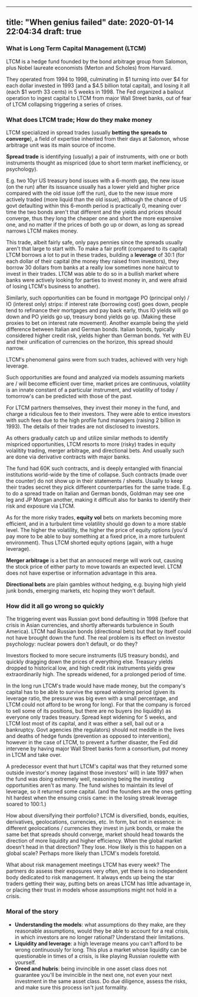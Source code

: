 
---
title: "When genius failed"
date: 2020-01-14 22:04:34
draft: true
---


### What is Long Term Capital Management (LTCM)

LTCM is a hedge fund founded by the bond arbitrage group from Salomon, plus Nobel laureate economists (Merton and Scholes) from Harvard.

They operated from 1994 to 1998, culminating in $1 turning into over $4 for each dollar invested in 1993 (and a $4.5 billion total capital), and losing it all (each $1 worth 33 cents) in 5 weeks in 1998.
The Fed organized a bailout operation to ingest capital to LTCM from major Wall Street banks, out of fear of LTCM collapsing triggering a series of crises.

### What does LTCM trade; How do they make money

LTCM specialized in spread trades (usually **betting the spreads to converge**), a field of expertise inherited from their days at Salomon, whose arbitrage unit was its main source of income.

**Spread trade** is identifying (usually) a pair of instruments, with one or both instruments thought as mispriced (due to short term market inefficiency, or psychology).

E.g. two 10yr US treasury bond issues with a 6-month gap, the new issue (on the run) after its issuance usually has a lower yield and higher price compared with the old issue (off the run), due to the new issue more actively traded (more liquid than the old issue), although the chance of US govt defaulting within this 6-month period is practically 0, meaning over time the two bonds aren't that different and the yields and prices should converge, thus they long the cheaper one and short the more expensive one, and no matter if the prices of both go up or down, as long as spread narrows LTCM makes money.

This trade, albeit fairly safe, only pays pennies since the spreads usually aren't that large to start with. To make a fair profit (compared to its capital) LTCM borrows a lot to put in these trades, building a **leverage** of 30:1 (for each dollar of their capital (the money they raised from investors), they borrow 30 dollars from banks at a really low sometimes none haircut to invest in their trades. LTCM was able to do so in a bullish market where banks were actively looking for parties to invest money in, and were afraid of losing LTCM's business to another).

Similarly, such opportunities can be found in mortgage PO (principal only) / IO (interest only) strips: if interest rate (borrowing cost) goes down, people tend to refinance their mortgages and pay back early, thus IO yields will go down and PO yields go up, treasury bond yields go up. (Making these proxies to bet on interest rate movement).
Another example being the yield difference between Italian and German bonds. Italian bonds, typically considered higher credit risk, yields higher than German bonds. Yet with EU and their unification of currencies on the horizon, this spread should narrow.

LTCM's phenomenal gains were from such trades, achieved with very high leverage.

Such opportunities are found and analyzed via models assuming markets are / will become efficient over time, market prices are continuous, volatility is an innate constant of a particular instrument, and volatility of today / tomorrow's can be predicted with those of the past.

For LTCM partners themselves, they invest their money in the fund, and charge a ridiculous fee to their investors. They were able to entice investors with such fees due to the high profile fund managers (raising 2 billion in 1993). The details of their trades are not disclosed to investors.

As others gradually catch up and utilize similar methods to identify mispriced opportunities, LTCM resorts to more (risky) trades in equity volalitity trading, merger arbitrage, and directional bets. And usually such are done via derivative contracts with major banks.

The fund had 60K such contracts, and is deeply entangled with financial institutions world-wide by the time of collapse. Such contracts (made over the counter) do not show up in their statements / sheets.
Usually to keep their trades secret they pick different counterparties for the same trade. E.g. to do a spread trade on Italian and German bonds, Goldman may see one leg and JP Morgan another, making it difficult also for banks to identify their risk and exposure via LTCM.

As for the more risky trades, **equity vol** bets on markets becoming more efficient, and in a turbulent time volatility should go down to a more stable level. The higher the volatility, the higher the price of equity options (you'd pay more to be able to buy something at a fixed price, in a more turbulent environment). Thus LTCM shorted equity options (again, with a huge leverage).

**Merger arbitrage** is a bet that an annouced merge will work out, causing the stock price of either party to move towards an expected level. LTCM does not have expertise or information advantage in this area.

**Directional bets** are plain gambles without hedging, e.g. buying high yield junk bonds, emerging markets, etc hoping they won't default.

### How did it all go wrong so quickly

The triggering event was Russian govt bond defaulting in 1998 (before that crisis in Asian currencies, and shortly afterwards turbulence in South America).
LTCM had Russian bonds (directional bets) but that by itself could not have brought down the fund. The real problem is its effect on investor psychology: nuclear powers don't default, or do they?

Investors flocked to more secure instruments (US treasury bonds), and quickly dragging down the prices of everything else. Treasury yields dropped to historical low, and high credit risk instruments yields grew extraordinarily high. The spreads widened, for a prolonged period of time.

In the long run LTCM's trade would have made money, but the company's capital has to be able to survive the spread widening period (given its leverage ratio, the pressure was big even with a small percentage, and LTCM could not afford to be wrong for long).
For that the company is forced to sell some of its positions, but there are no buyers (no liquidity) as everyone only trades treasury.
Spread kept widening for 5 weeks, and LTCM lost most of its capital, and it was either a sell, bail out or a bankruptcy. Govt agencies (the regulators) should not meddle in the lives and deaths of hedge funds (prevention as opposed to intervention), however in the case of LTCM, to prevent a further disaster, the Fed did intervene by having major Wall Street banks form a consortium, put money in LTCM and take over.

A predecessor event that hurt LTCM's capital was that they returned some outside investor's money (against those investors' will) in late 1997 when the fund was doing extremely well, reasoning being the investing opportunities aren't as many. The fund wishes to maintain its level of leverage, so it returned some capital. (and the founders are the ones getting hit hardest when the ensuing crisis came: in the losing streak leverage soared to 100:1.)

How about diversifying their portfolio?
LTCM is diversified, bonds, equities, derivatives, geolocations, currencies, etc. In form, but not in essence: in different geolocations / currencies they invest in junk bonds, or make the same bet that spreads should converge, market should head towards the direction of more liquidity and higher efficiency.
When the global market doesn't head in that direction? They lose.
How likely is this to happen on a global scale? Perhaps more likely than LTCM's models foretold.

What about risk management meetings LTCM has every week?
The partners do assess their exposures very often, yet there is no independent body dedicated to risk management. It always ends up being the star traders getting their way, putting bets on areas LTCM has little advantage in, or placing their trust in models whose assumptions might not hold in a crisis.

### Moral of the story

* **Understanding the models**: what assumptions do they make, are they reasonable assumptions, would they be able to account for a real crisis, in which investors are no longer rational? Understand their limitations.
* **Liquidity and leverage**: a high leverage means you can't afford to be wrong continuously for long. This plus a market whose liquidity can be questionable in times of a crisis, is like playing Russian roulette with yourself.
* **Greed and hubris**: being invincible in one asset class does not guarantee you'll be invincible in the next one, not even your next investment in the same asset class. Do due diligence, assess the risks, and make sure this process isn't just formality.
